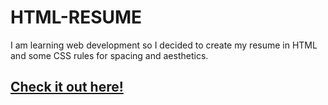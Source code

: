 # HTML-RESUME

I am learning web development so I decided to create my resume in HTML and some CSS rules for spacing and aesthetics.

## [Check it out here!](https://jesusb25.github.io/html-resume/)
